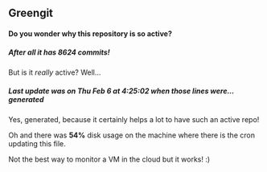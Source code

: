 ## Greengit

#### Do you wonder why this repository is so active?

##### After all it has 8624 commits!

But is it *really* active? Well...

##### Last update was on Thu Feb 6 at 4:25:02 when those lines were... generated

Yes, generated, because it certainly helps a lot to have such an active repo!

Oh and there was **54%** disk usage on the machine
where there is the cron updating this file.

Not the best way to monitor a VM in the cloud but it works! :)
